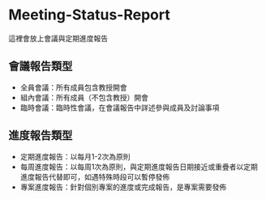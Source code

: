 # Meeting-Status-Report
這裡會放上會議與定期進度報告


## 會議報告類型
* 全員會議：所有成員包含教授開會
* 組內會議：所有成員（不包含教授）開會
* 臨時會議：臨時性會議，在會議報告中詳述參與成員及討論事項

## 進度報告類型
* 定期進度報告：以每月1-2次為原則
* 每周進度報告：以每周1次為原則，與定期進度報告日期接近或重疊者以定期進度報告代替即可，如遇特殊時段可以暫停發佈
* 專案進度報告：針對個別專案的進度或完成報告，是專案需要發佈
